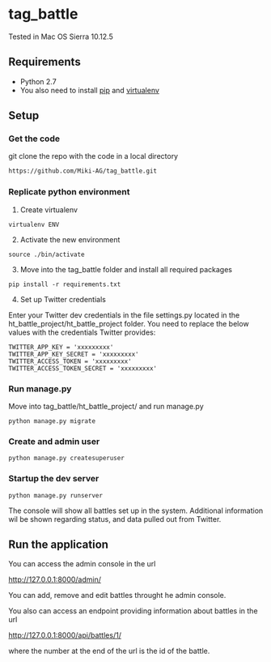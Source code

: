 # tag_battle

Tested in Mac OS Sierra 10.12.5



## Requirements
- Python 2.7
- You also need to install [pip](https://pypi.python.org/pypi/pip) and [virtualenv](https://virtualenv.pypa.io)

## Setup

### Get the code
git clone the repo with  the code in a local directory
```bash
https://github.com/Miki-AG/tag_battle.git
```

### Replicate python environment
1. Create virtualenv
```
virtualenv ENV
```

2. Activate the new environment
```
source ./bin/activate
```

3. Move into the tag_battle folder and install all required packages
```
pip install -r requirements.txt
```

4. Set up Twitter credentials

Enter your Twitter dev credentials in the file settings.py located in the ht_battle_project/ht_battle_project folder. You need to replace the below values with the credentials Twitter provides:
```
TWITTER_APP_KEY = 'xxxxxxxxx'
TWITTER_APP_KEY_SECRET = 'xxxxxxxxx'
TWITTER_ACCESS_TOKEN = 'xxxxxxxxx'
TWITTER_ACCESS_TOKEN_SECRET = 'xxxxxxxxx'
```

### Run manage.py
Move into tag_battle/ht_battle_project/ and run manage.py
```
python manage.py migrate
```

### Create and admin user
```
python manage.py createsuperuser
```

### Startup the dev server
```
python manage.py runserver
```
The console will show all battles set up in the system. Additional information wil be shown regarding status, and data pulled out from Twitter.

## Run the application
You can access the admin console in the url

http://127.0.0.1:8000/admin/

You can add, remove and edit battles throught he admin  console.

You also can access an endpoint providing information about battles in the url

http://127.0.0.1:8000/api/battles/1/

where the number at the end of the url is the id of the battle.


